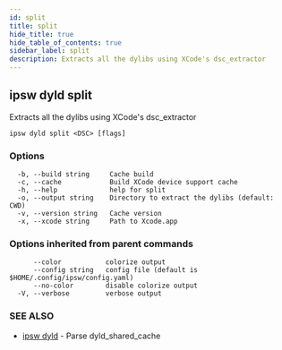 ```yaml
---
id: split
title: split
hide_title: true
hide_table_of_contents: true
sidebar_label: split
description: Extracts all the dylibs using XCode's dsc_extractor
---
```

## ipsw dyld split

Extracts all the dylibs using XCode's dsc_extractor

```
ipsw dyld split <DSC> [flags]
```

### Options

```
  -b, --build string     Cache build
  -c, --cache            Build XCode device support cache
  -h, --help             help for split
  -o, --output string    Directory to extract the dylibs (default: CWD)
  -v, --version string   Cache version
  -x, --xcode string     Path to Xcode.app
```

### Options inherited from parent commands

```
      --color           colorize output
      --config string   config file (default is $HOME/.config/ipsw/config.yaml)
      --no-color        disable colorize output
  -V, --verbose         verbose output
```

### SEE ALSO

* [ipsw dyld](/docs/cli/ipsw/dyld)	 - Parse dyld_shared_cache

